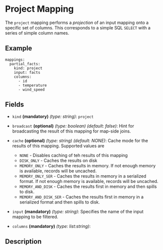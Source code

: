 
# Project Mapping
The `project` mapping performs a *projection* of an input mapping onto a specific set of columns.
This corresponds to a simple SQL `SELECT` with a series of simple column names.

## Example
```
mappings:
  partial_facts:
    kind: project
    input: facts
    columns:
      - id
      - temperature
      - wind_speed
```

## Fields
* `kind` **(mandatory)** *(type: string)*: `project`

* `broadcast` **(optional)** *(type: boolean)* *(default: false)*: 
Hint for broadcasting the result of this mapping for map-side joins.

* `cache` **(optional)** *(type: string)* *(default: NONE)*:
Cache mode for the results of this mapping. Supported values are
  * `NONE` - Disables caching of teh results of this mapping
  * `DISK_ONLY` - Caches the results on disk
  * `MEMORY_ONLY` - Caches the results in memory. If not enough memory is available, records will be uncached.
  * `MEMORY_ONLY_SER` - Caches the results in memory in a serialized format. If not enough memory is available, records will be uncached.
  * `MEMORY_AND_DISK` - Caches the results first in memory and then spills to disk.
  * `MEMORY_AND_DISK_SER` - Caches the results first in memory in a serialized format and then spills to disk.

* `input` **(mandatory)** *(type: string)*:
Specifies the name of the input mapping to be filtered.

* `columns` **(mandatory)** *(type: list:string)*:


## Description
